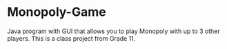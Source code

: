 # Monopoly-Game
Java program with GUI that allows you to play Monopoly with up to 3 other players. This is a class project from Grade 11.
